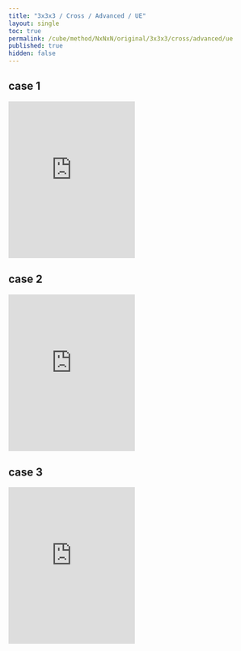```yaml
---
title: "3x3x3 / Cross / Advanced / UE"
layout: single
toc: true
permalink: /cube/method/NxNxN/original/3x3x3/cross/advanced/ue
published: true
hidden: false
---
```


<head>
  <base target="_blank">
  <style>
    .iframe-wrapper {
      overflow    : hidden;
    }
    iframe {
      width       : 250px;
      height      : 330px;
      margin-top  : -20px;
      border      : none;
    }
  </style>
</head>



## case 1

<div class="iframe-wrapper">
  <iframe
    scrolling="no"
    src="https://ruwix.com/widget/3d/?alg=F%20R'&colored=U%20FD%20RD&hover=9&speed=500&flags=canvas"
  ></iframe>
</div>



## case 2

<div class="iframe-wrapper">
  <iframe
    scrolling="no"
    src="https://ruwix.com/widget/3d/?alg=F%20D%20F&colored=U%20FD%20RD&hover=9&speed=500&flags=canvas"
  ></iframe>
</div>



## case 3

<div class="iframe-wrapper">
  <iframe
    scrolling="no"
    src="https://ruwix.com/widget/3d/?alg=F%20D2%20F&colored=U%20FD%20BD&hover=9&speed=500&flags=canvas"
  ></iframe>
</div>
